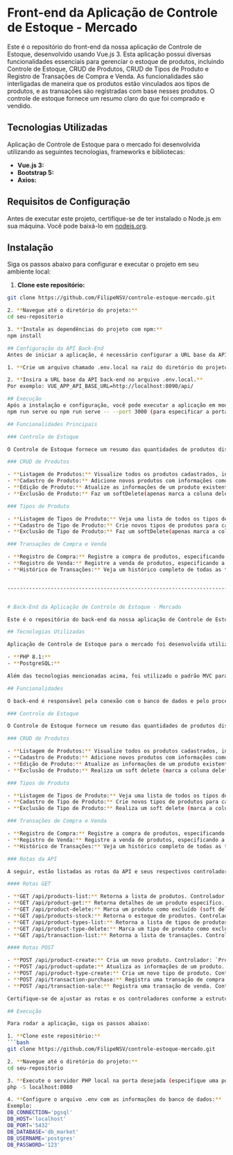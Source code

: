 # Front-end da Aplicação de Controle de Estoque - Mercado

Este é o repositório do front-end da nossa aplicação de Controle de Estoque, desenvolvido usando Vue.js 3. Esta aplicação possui diversas funcionalidades essenciais para gerenciar o estoque de produtos, incluindo Controle de Estoque, CRUD de Produtos, CRUD de Tipos de Produto e Registro de Transações de Compra e Venda. As funcionalidades são interligadas de maneira que os produtos estão vinculados aos tipos de produtos, e as transações são registradas com base nesses produtos. O controle de estoque fornece um resumo claro do que foi comprado e vendido.

## Tecnologias Utilizadas

Aplicação de Controle de Estoque para o mercado foi desenvolvida utilizando as seguintes tecnologias, frameworks e bibliotecas:

- **Vue.js 3:**
- **Bootstrap 5:**
- **Axios:**

## Requisitos de Configuração

Antes de executar este projeto, certifique-se de ter instalado o Node.js em sua máquina. Você pode baixá-lo em [nodejs.org](https://nodejs.org/).

## Instalação

Siga os passos abaixo para configurar e executar o projeto em seu ambiente local:

1. **Clone este repositório:**
  ```bash
  git clone https://github.com/FilipeNSV/controle-estoque-mercado.git

2. **Navegue até o diretório do projeto:**
cd seu-repositorio

3. **Instale as dependências do projeto com npm:**
npm install

## Configuração da API Back-End
Antes de iniciar a aplicação, é necessário configurar a URL base da API back-end. Para fazer isso, siga os passos abaixo:

1. **Crie um arquivo chamado .env.local na raiz do diretório do projeto.**

2. **Insira a URL base da API back-end no arquivo .env.local.**
Por exemplo: VUE_APP_API_BASE_URL=http://localhost:8090/api/

## Execução
Após a instalação e configuração, você pode executar a aplicação em modo de desenvolvimento usando o seguinte comando: 
npm run serve ou npm run serve -- --port 3000 (para especificar a porta e não ficar igual ao back-end)

## Funcionalidades Principais

### Controle de Estoque

O Controle de Estoque fornece um resumo das quantidades de produtos disponíveis com base nas transações de compra e venda registradas.

### CRUD de Produtos

- **Listagem de Produtos:** Visualize todos os produtos cadastrados, incluindo detalhes como nome, tipo e quantidade em estoque.
- **Cadastro de Produto:** Adicione novos produtos com informações como nome, descrição, preço e tipo.
- **Edição de Produto:** Atualize as informações de um produto existente.
- **Exclusão de Produto:** Faz um softDelete(apenas marca a coluna deleted_at).

### Tipos de Produto

- **Listagem de Tipos de Produto:** Veja uma lista de todos os tipos de produtos cadastrados.
- **Cadastro de Tipo de Produto:** Crie novos tipos de produtos para categorizar seus produtos.
- **Exclusão de Tipo de Produto:** Faz um softDelete(apenas marca a coluna deleted_at).

### Transações de Compra e Venda

- **Registro de Compra:** Registre a compra de produtos, especificando a quantidade, data e fornecedor.
- **Registro de Venda:** Registre a venda de produtos, especificando a quantidade, data e cliente.
- **Histórico de Transações:** Veja um histórico completo de todas as transações de compra e venda realizadas.


----------------------------------------------------------------------------------------------------------------------------------------------


# Back-End da Aplicação de Controle de Estoque - Mercado

Este é o repositório do back-end da nossa aplicação de Controle de Estoque, desenvolvido em PHP 8.1. Este back-end é projetado exclusivamente para lidar com rotas da API, oferecendo um gerenciamento de rotas simples e eficiente, com excelente desempenho. Ele se conecta ao banco de dados PostgreSQL e segue o padrão MVC, mantendo um código limpo e organizado.

## Tecnologias Utilizadas

Aplicação de Controle de Estoque para o mercado foi desenvolvida utilizando as seguintes tecnologias, frameworks e bibliotecas:

- **PHP 8.1:**
- **PostgreSQL:**

Além das tecnologias mencionadas acima, foi utilizado o padrão MVC para manter um código organizado e de fácil manutenção.

## Funcionalidades

O back-end é responsável pela conexão com o banco de dados e pelo processamento das informações das requisições, fornecendo ao front-end todas as funcionalidades e processamento de dados necessários.

### Controle de Estoque

O Controle de Estoque fornece um resumo das quantidades de produtos disponíveis com base nas transações de compra e venda registradas.

### CRUD de Produtos

- **Listagem de Produtos:** Visualize todos os produtos cadastrados, incluindo detalhes como nome, tipo e quantidade em estoque.
- **Cadastro de Produto:** Adicione novos produtos com informações como nome, descrição, preço e tipo.
- **Edição de Produto:** Atualize as informações de um produto existente.
- **Exclusão de Produto:** Realiza um soft delete (marca a coluna deleted_at).

### Tipos de Produto

- **Listagem de Tipos de Produto:** Veja uma lista de todos os tipos de produtos cadastrados.
- **Cadastro de Tipo de Produto:** Crie novos tipos de produtos para categorizar seus produtos.
- **Exclusão de Tipo de Produto:** Realiza um soft delete (marca a coluna deleted_at).

### Transações de Compra e Venda

- **Registro de Compra:** Registre a compra de produtos, especificando a quantidade, data e fornecedor.
- **Registro de Venda:** Registre a venda de produtos, especificando a quantidade, data e cliente.
- **Histórico de Transações:** Veja um histórico completo de todas as transações de compra e venda realizadas.

### Rotas da API

A seguir, estão listadas as rotas da API e seus respectivos controladores:

#### Rotas GET

- **GET /api/products-list:** Retorna a lista de produtos. Controlador: `ProductController@listProducts`.
- **GET /api/product-get:** Retorna detalhes de um produto específico. Controlador: `ProductController@getProduct`.
- **GET /api/product-delete:** Marca um produto como excluído (soft delete). Controlador: `ProductController@deleteProduct`.
- **GET /api/products-stock:** Retorna o estoque de produtos. Controlador: `ProductController@stockList`.
- **GET /api/product-types-list:** Retorna a lista de tipos de produtos. Controlador: `ProductController@listProductTypes`.
- **GET /api/product-type-delete:** Marca um tipo de produto como excluído (soft delete). Controlador: `ProductController@deleteProductType`.
- **GET /api/transaction-list:** Retorna a lista de transações. Controlador: `TransactionController@listTransaction`.

#### Rotas POST

- **POST /api/product-create:** Cria um novo produto. Controlador: `ProductController@createProduct`.
- **POST /api/product-update:** Atualiza as informações de um produto. Controlador: `ProductController@updateProduct`.
- **POST /api/product-type-create:** Cria um novo tipo de produto. Controlador: `ProductController@createProductType`.
- **POST /api/transaction-purchase:** Registra uma transação de compra. Controlador: `TransactionController@purchaseTransaction`.
- **POST /api/transaction-sale:** Registra uma transação de venda. Controlador: `TransactionController@salesTransaction`.

Certifique-se de ajustar as rotas e os controladores conforme a estrutura real do seu projeto.

## Execução

Para rodar a aplicação, siga os passos abaixo:

1. **Clone este repositório:**
  ```bash
  git clone https://github.com/FilipeNSV/controle-estoque-mercado.git

2. **Navegue até o diretório do projeto:**
cd seu-repositorio

3. **Execute o servidor PHP local na porta desejada (especifique uma porta que não entre em conflito com o front-end):**
php -S localhost:8080

4. **Configure o arquivo .env com as informações do banco de dados:**
Exemplo:
DB_CONNECTION='pgsql'
DB_HOST='localhost'
DB_PORT='5432'
DB_DATABASE='db_market'
DB_USERNAME='postgres'
DB_PASSWORD='123'
